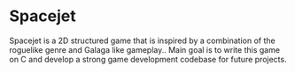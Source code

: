 # Spacejet
Spacejet is a 2D structured game that is inspired by a combination of the roguelike genre and Galaga like gameplay.. Main goal is to write this game on C and develop a strong game development codebase for future projects.
